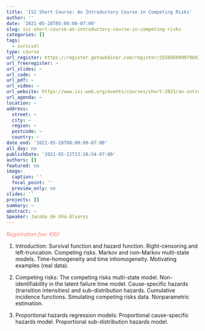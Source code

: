 ```yaml
---
title: 'ISI Short Course: An Introductory Course in Competing Risks'
author: ''
date: '2021-05-28T05:00:00-07:00'
slug: isi-short-course-an-introductory-course-in-competing-risks
categories: []
tags:
  - survival
type: course
url_register: https://register.gotowebinar.com/register/2558950999796932112
url_freeregister: ~
url_slides: ~
url_code: ~
url_pdf: ~
url_video: ~
url_website: https://www.isi-web.org/events/courses/short-2021/an-introductory-course-in-competing-risks
url_agenda: ~
location: ~
address:
  street: ~
  city: ~
  region: ~
  postcode: ~
  country: ~
date_end: '2021-05-28T08:00:00-07:00'
all_day: no
publishDate: '2021-05-22T23:26:54-07:00'
authors: []
featured: no
image:
  caption: ''
  focal_point: ''
  preview_only: no
slides: ''
projects: []
summary: ~
abstract: ~
Speaker: Jacobo de Uña-Álvarez
---
```

<span style="color: salmon;">*Registration fee: €80*</span>

<!--more-->
1. Introduction: Survival function and hazard function. Right-censoring and left-truncation. Competing risks. Markov and non-Markov multi-state models. Time-homogeneity and time inhomogeneity. Motivating examples (real data).  

2. Competing risks: The competing risks multi-state model. Non-identifiability in the latent failure time model. Cause-specific hazards (transition intensities) and sub-distribution hazards. Cumulative incidence functions. Simulating competing risks data. Nonparametric estimation.  

3. Proportional hazards regression models: Proportional cause-specific hazards model. Proportional sub-distribution hazards model.  
